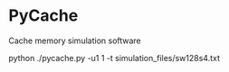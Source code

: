 # PyCache
Cache memory simulation software

python ./pycache.py -u1 1 -t simulation_files/sw128s4.txt
